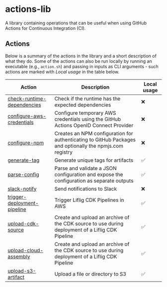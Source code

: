 # actions-lib

A library containing operations that can be useful when using GitHub Actions for Continuous Integration (CI).

## Actions

Below is a summary of the actions in the library and a short description of what they do. Some of the actions can also be run locally by running an executable (e.g., `action.sh`) and passing in inputs as CLI arguments - such actions are marked with _Local usage_ in the table below.

<!-- ACTION_TABLE_START -->
| Action | Description | Local usage |
| --- | --- | --- |
| [check-runtime-dependencies](check-runtime-dependencies/action.yml) | Check if the runtime has the expected dependencies | ❌ |
| [configure-aws-credentials](configure-aws-credentials/action.yml) | Configure temporary AWS credentials using the GitHub Actions OpenID Connect Provider | ❌ |
| [configure-npm](configure-npm/action.yml) | Creates an NPM configuration for authenticating to GitHub Packages and optionally the npmjs.com registry | ❌ |
| [generate-tag](generate-tag/action.yml) | Generate unique tags for artifacts | ✅ |
| [parse-config](parse-config/action.yml) | Parse and validate a JSON configuration and expose the configuration as separate outputs | ✅ |
| [slack-notify](slack-notify/action.yml) | Send notifications to Slack | ❌ |
| [trigger-deployment-pipeline](trigger-deployment-pipeline/action.yml) | Trigger Liflig CDK Pipelines in AWS | ✅ |
| [upload-cdk-source](upload-cdk-source/action.yml) | Create and upload an archive of the CDK source to use during deployment of a Liflig CDK Pipeline | ✅ |
| [upload-cloud-assembly](upload-cloud-assembly/action.yml) | Create and upload an archive of the CDK source to use during deployment of a Liflig CDK Pipeline | ✅ |
| [upload-s3-artifact](upload-s3-artifact/action.yml) | Upload a file or directory to S3 | ✅ |
<!-- ACTION_TABLE_END -->
